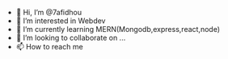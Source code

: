 - 👋 Hi, I’m @7afidhou
- 👀 I’m interested in Webdev
- 🌱 I’m currently learning MERN(Mongodb,express,react,node)
- 💞️ I’m looking to collaborate on ...
- 📫 How to reach me 

<!---
7afidhou/7afidhou is a ✨ special ✨ repository because its `README.md` (this file) appears on your GitHub profile.
You can click the Preview link to take a look at your changes.
--->

